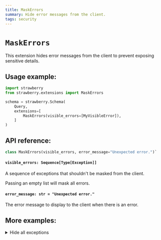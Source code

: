 ```yaml
---
title: MaskErrors
summary: Hide error messages from the client.
tags: security
---
```


# `MaskErrors`

This extension hides error messages from the client to prevent exposing
sensitive details.

## Usage example:

```python
import strawberry
from strawberry.extensions import MaskErrors

schema = strawberry.Schema(
    Query,
    extensions=[
        MaskErrors(visible_errors=[MyVisibleError]),
    ]
)
```

## API reference:

```python
class MaskErrors(visible_errors, error_message="Unexpected error.")`
```

#### `visible_errors: Sequence[Type[Exception]]`

A sequence of exceptions that shouldn't be masked from the client.

<Note>

Passing an empty list will mask all errors.

</Note>

#### `error_message: str = "Unexpected error."`

The error message to display to the client when there is an error.

## More examples:

<details>
  <summary>Hide all exceptions</summary>

```python
import strawberry
from strawberry.extensions import MaskErrors

schema = strawberry.Schema(
    Query,
    extensions=[
        MaskErrors(visible_errors=[]),
    ]
)
```

</details>
